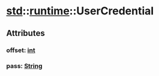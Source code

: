 # [std](/libs/std/)::[runtime](/libs/std/runtime/)::UserCredential

## Attributes

### offset:&nbsp;[int](/libs/std/core/type.int.md)

### pass:&nbsp;[String](/libs/std/core/type.String.md)
